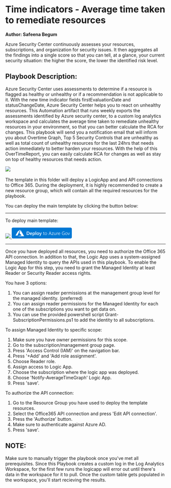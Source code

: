 # Time indicators - Average time taken to remediate resources
**Author: Safeena Begum**

Azure Security Center continuously assesses your resources, subscriptions, and organization for security issues. It then aggregates all the findings into a single score so that you can tell, at a glance, your current security situation: the higher the score, the lower the identified risk level. 

## Playbook Description: 
Azure Security Center uses assessments to determine if a resource is flagged as healthy or unhealthy or if a recommendation is not applicable to it. With the new time indicator fields firstEvaluationDate and statusChangeDate, Azure Security Center helps you to react on unhealthy resources. This Automation artifact that runs weekly 
exports the assessments identified by Azure security center, to a custom log analytics workspace and calculates the average time taken to remediate unhealthy resources in your environment, so that you can better calculate the RCA for changes. This playbook will send you a notification email that will inform you about Overtime Graph, Top 5 Security Controls that are unhealthy as well as total count of unhealthy resources for the last 24hrs that needs action immediately to better harden your resources. 
With the help of this OverTimeReport, you can easily calculate RCA for changes as well as stay on top of healthy resources that needs action.

![](https://github.com/Azure/Azure-Security-Center/blob/safeenab786-patch-4/Workflow%20automation/Notify-AverageTimeGraph-TimeIndicators/notificationMail.png)

The template in this folder will deploy a LogicApp and and API connections to Office 365. During the deployment, it is highly recommended to create a new resource group, which will contain all the required resources for the playbook. 

You can deploy the main template by clicking the button below:

***

To deploy main template:

<a href="https://portal.azure.com/#create/Microsoft.Template/uri/https%3A%2F%2Fraw.githubusercontent.com%2FAzure%2FAzure-Security-Center%2Fmaster%2FWorkflow%20automation%2FNotify-AverageTimeGraph-TimeIndicators%2Fazuredeploy.json" target="_blank">
    <img src="https://aka.ms/deploytoazurebutton"/>
</a>
<a href="https://portal.azure.com/#create/Microsoft.Template/uri/https%3A%2F%2Fraw.githubusercontent.com%2FAzure%2FAzure-Security-Center%2Fmaster%2FWorkflow%20automation%2FNotify-AverageTimeGraph-TimeIndicators%2Fazuredeploy.json" target="_blank">
<img src="https://raw.githubusercontent.com/Azure/azure-quickstart-templates/master/1-CONTRIBUTION-GUIDE/images/deploytoazuregov.png"/>
</a> 

***

Once you have deployed all resources, you need to authorize the Office 365 API connection. In addition to that, the Logic App uses a system-assigned Managed Identity to query the APIs used in this playbook. To enable the Logic App for this step, you need to grant the Managed Identity at least Reader or Security Reader access rights.

You have 3 options:

1. You can assign reader permissions at the management group level for the managed identity. (preferred)
2. You can assign reader permissions for the Managed Identity for each one of the subscriptions you want to get data on.
3. You can use the provided powershell script Grant-SubscriptionPermissions.ps1 to add the identity to all subscriptions.

To assign Managed Identity to specific scope: 
1. Make sure you have owner permissions for this scope.
2. Go to the subscription/management group page.
3. Press 'Access Control (IAM)' on the navigation bar.
4. Press '+Add' and 'Add role assignment'.
5. Choose Reader role.
6. Assign access to Logic App.
7. Choose the subscription where the logic app was deployed.
8. Choose 'Notify-AverageTimeGraph' Logic App.
9. Press 'save'.

To authorize the API connection:

1. Go to the Resource Group you have used to deploy the template resources.
2. Select the Office365 API connection and press 'Edit API connection'.
3. Press the 'Authorize' button.
4. Make sure to authenticate against Azure AD.
5. Press 'save'.

## NOTE: 
Make sure to manually trigger the playbook once you've met all prerequisites. Since this Playbook creates a custom log in the Log Analytics Workspace, for the first few runs the logicapp will error out until there's data in the workspace for it to pull. Once the custom table gets populated in the workspace, you'll start recieving the results.
